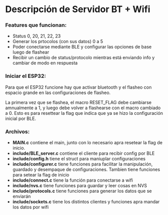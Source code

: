 # Descripción de Servidor BT + Wifi

### Features que funcionan:

* Status 0, 20, 21, 22, 23
* Generar los prtocolos (con sus datos) 0 a 5
* Poder conectarse mediante BLE y configurar las opciones de base luego de flashear
* Recibir un cambio de status/protocolo mientras está enviando info y cambiar de modo en respuesta


### Iniciar el ESP32:

Para que el ESP32 funcione hay que activar bluetooth y el flasheo con espacio grande en las configuraciones de flasheo.

La primera vez que se flashea, el macro RESET_FLAG debe cambiarse amnualmente a 1, y luego debe volver a flashearse con el macro cambiado a 0. Esto es para resettear la flag que indica que ya se hizo la configuración inicial por BLE.

### Archivos:

* **MAIN.c** contiene el main, junto con lo necesario apra resetear la flag de inicio.
* **include/BLE_server.c** contiene el cliente para recibir config por BLE
* **include/config.h** tiene el struct para maniuplar configuraciones
* **include/configurer.c** tiene funciones para facilitar la manipulación, guardado y desempaque de configuraciones. Tambien tiene funciones para setear la flag de inicio
* **include/connect.c** tiene la función para conectarse a wifi
* **include/nvs.c** tiene funciones para guardar y leer cosas en NVS
* **include/protocols.c** tiene funciones para generar los datos que se enviarán
* **include/sockets.c** tiene los distintos clientes y funciones apra mandar los datos por wifi